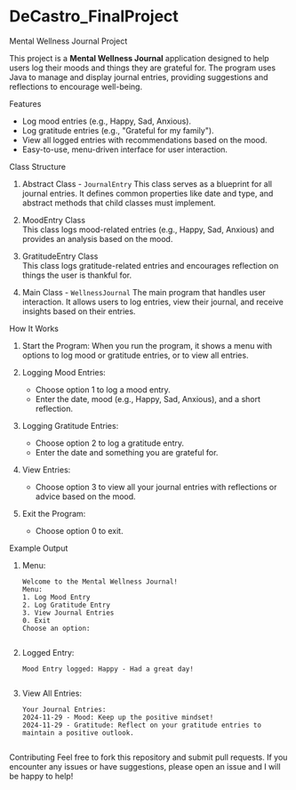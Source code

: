 # DeCastro_FinalProject

Mental Wellness Journal Project

This project is a **Mental Wellness Journal** application designed to help users log their moods and things they are grateful for. The program uses Java to manage and display journal entries, providing suggestions and reflections to encourage well-being.

Features
- Log mood entries (e.g., Happy, Sad, Anxious).
- Log gratitude entries (e.g., "Grateful for my family").
- View all logged entries with recommendations based on the mood.
- Easy-to-use, menu-driven interface for user interaction.

Class Structure
1. Abstract Class - `JournalEntry` 
   This class serves as a blueprint for all journal entries. It defines common properties like date and type, and abstract methods that child classes must implement.

2. MoodEntry Class  
   This class logs mood-related entries (e.g., Happy, Sad, Anxious) and provides an analysis based on the mood.

3. GratitudeEntry Class  
   This class logs gratitude-related entries and encourages reflection on things the user is thankful for.

4. Main Class - `WellnessJournal`
   The main program that handles user interaction. It allows users to log entries, view their journal, and receive insights based on their entries.

How It Works
1. Start the Program: When you run the program, it shows a menu with options to log mood or gratitude entries, or to view all entries.
   
2. Logging Mood Entries:  
   - Choose option 1 to log a mood entry.
   - Enter the date, mood (e.g., Happy, Sad, Anxious), and a short reflection.

3. Logging Gratitude Entries:  
   - Choose option 2 to log a gratitude entry.
   - Enter the date and something you are grateful for.

4. View Entries:  
   - Choose option 3 to view all your journal entries with reflections or advice based on the mood.

5. Exit the Program:  
   - Choose option 0 to exit.

Example Output
1. Menu:
   ```text
   Welcome to the Mental Wellness Journal!
   Menu:
   1. Log Mood Entry
   2. Log Gratitude Entry
   3. View Journal Entries
   0. Exit
   Choose an option: 
  

2. Logged Entry:
   ```text
   Mood Entry logged: Happy - Had a great day!
   

3. View All Entries:
   ```text
   Your Journal Entries:
   2024-11-29 - Mood: Keep up the positive mindset!
   2024-11-29 - Gratitude: Reflect on your gratitude entries to maintain a positive outlook.
   

Contributing
Feel free to fork this repository and submit pull requests. If you encounter any issues or have suggestions, please open an issue and I will be happy to help!

